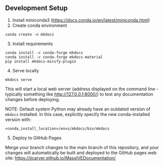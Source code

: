 ## Development Setup

1. Install miniconda3 (https://docs.conda.io/en/latest/miniconda.html)
2. Create conda environment

```conda create -n mkdocs```

3. Install requirements

```
conda install -c conda-forge mkdocs
conda install -c conda-forge mkdocs-material
pip install mkdocs-minify-plugin
```

4. Serve locally

```mkdocs serve```

This will start a local web server (address displayed on the command line - typically something like http://127.0.0.1:8000/) to test any documentation changes before deploying.

NOTE: Default system Python may already have an outdated version of `mkdocs` installed. In this case, explicitly specify the new conda-installed version with:

```<conda_install_location>/envs/mkdocs/bin/mkdocs```

5. Deploy to GitHub Pages

Merge your branch changes to the main branch of this repository, and your changes will automatically be built and deployed to the GitHub pages web site: https://jjcarver.github.io/MassIVEDocumentation/
